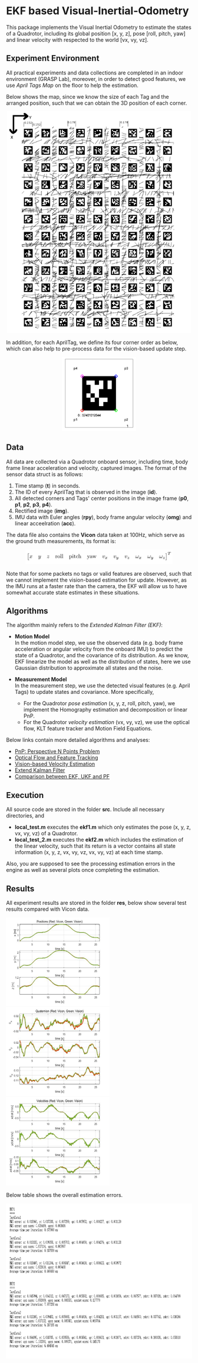 # EKF based Visual-Inertial-Odometry
This package implements the Visual Inertial Odometry to estimate the states of a Quadrotor, including its global position [x, y, z], pose [roll, pitch, yaw] and linear velocity with respected to the world [vx, vy, vz]. 


Experiment Environment
----------------------
All practical experiments and data collections are completed in an indoor environment (GRASP Lab), moreover, in order to detect good features, we use _April Tags Map_ on the floor to help the estimation.       

Below shows the map, since we know the size of each Tag and the arranged position, such that we can obtain the 3D position of each corner.
<div align=center>
  <img width="500" height="600" src="./docs/AprilTagsMap.png", alt="April Tags map">
</div>

In addition, for each AprilTag, we define its four corner order as below, which can also help to pre-process data for the vision-based update step.
<div align=center>
  <img width="200" height="200" src="./docs/AprilTag.png", alt="April Tag">
</div>


Data
----
All data are collected via a Quadrotor onboard sensor, including time, body frame linear acceleration and velocity, captured images. The format of the sensor data struct is as follows:
  1. Time stamp (**t**) in seconds.
  2. The ID of every AprilTag that is observed in the image (**id**).
  3. All detected corners and Tags' center positions in the image frame (**p0**, **p1**, **p2**, **p3**, **p4**).
  4. Rectified image (**img**).
  5. IMU data with Euler angles (**rpy**), body frame angular velocity (**omg**) and linear acceelration (**acc**).

The data file also contains the **Vicon** data taken at 100Hz, which serve as the ground truth measurements, its format is:
<div align=center>
  <img width="400" height="40" src="./docs/viconData.png", alt="vicon">
</div>

Note that for some packets no tags or valid features are observed, such that we cannot implement the vision-based estimation for update. However, as the IMU runs at a faster rate than the camera, the EKF will allow us to have somewhat accurate state estimates in these situations.


Algorithms
----------
The algorithm mainly refers to the _Extended Kalman Filter (EKF)_:
* **Motion Model**         
  In the motion model step, we use the observed data (e.g. body frame acceleration or angular velocity from the onboard IMU) to predict the state of a Quadrotor, and the covariance of its distribution. As we know, EKF linearize the model as well as the distribution of states, here we use Gaussian distribution to approximate all states and the noise.

* **Measurement Model**        
  In the measurement step, we use the detected visual features (e.g. April Tags) to update states and covariance. More specifically, 
  * For the Quadrotor _pose estimation_ (x, y, z, roll, pitch, yaw), we implement the Homography estimation and decomposition or linear PnP.
  * For the Quadrotor _velocity estimation_ (vx, vy, vz), we use the optical flow, KLT feature tracker and Motion Field Equations. 

Below links contain more detailed algorithms and analyses:
* [PnP: Perspective N Points Problem](https://onenote.com/webapp/pages?token=ycmkck1e3miTElCSfT2VbGhg1Lex657vyOyfmNlD701EE3ZQD2q-SKtFbFng8lOOwTa_m5tngHlxJxtAhFwWU38iB72I_ZhS0&id=636596632608497895)
* [Optical Flow and Feature Tracking](https://onenote.com/webapp/pages?token=YnZ7hXiscuXMCq0VGxz6TBve3PEiWR-p7TdquG_a50f7Fc13RVJyNm3OF3Ju9BqonDx-cBgIlHoh40JJgTbnmdwRsUM-AkA70&id=636596633282572791)
* [Vision-based Velocity Estimation](https://onenote.com/webapp/pages?token=N0PGRP6E_z3u43enbeXuKXOOPH4arlqz-FvChRHStU6B74jt0R1IlyJUJEte9LZsb-Www7XzOupSRHTNLcKqjspZn3EJ08AX0&id=636596633659952379)
* [Extend Kalman Filter](https://onenote.com/webapp/pages?token=Jcdx-FaWIbaxtKcLiOtszNan6p9cjoPxCgq-OE33hrwNysNS3FQjVMtwXzpeTpGtyu0-C0dL0QObLckTvuMaH-Rbit5ijGYH0&id=636596634171384977)
* [Comparison between EKF, UKF and PF](https://onenote.com/webapp/pages?token=2W6JQWqSyvIaHGd96X4oW9TEd_GEcQkspMNWYjw5a_FyzIv0JEzj3R2Cs4UDzJLp600UnUWDPjWp8AhGB-51nLn6HKKDQ2fO0&id=636596634616564245)

Execution
---------
All source code are stored in the folder **src**. Include all necessary directories, and
* **local_test.m** executes the **ekf1.m** which only estimates the pose (x, y, z, vx, vy, vz) of a Quadrotor.
* **local_test_2.m** executes the **ekf2.m** which includes the estimation of the linear velocity, such that its return is a vector contains all state information (x, y, z, vx, vy, vz, vx, vy, vz) at each time stamp.

Also, you are supposed to see the processing estimation errors in the engine as well as several plots once completing the estimation.

Results
-------
All experiment results are stored in the folder **res**, below show several test results compared with Vicon data.    
<p >
  <img src = "./res/test_pos.jpg?raw=true" width="280" height="240">
  <img src = "./res/test_quat.jpg?raw=true" width="280" height="240">
  <img src = "./res/test_vel.jpg?raw=true" width="280" height="240">
</p>

Below table shows the overall estimation errors.
<div align=center>
  <img width="960" height="420" src="./res/testRes.png", alt="Test results">
</div>

